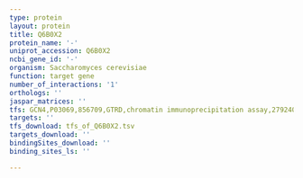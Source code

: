 ```yaml
---
type: protein
layout: protein
title: Q6B0X2
protein_name: '-'
uniprot_accession: Q6B0X2
ncbi_gene_id: '-'
organism: Saccharomyces cerevisiae
function: target gene
number_of_interactions: '1'
orthologs: ''
jaspar_matrices: ''
tfs: GCN4,P03069,856709,GTRD,chromatin immunoprecipitation assay,27924024%5Buid%5D,No
targets: ''
tfs_download: tfs_of_Q6B0X2.tsv
targets_download: ''
bindingSites_download: ''
binding_sites_ls: ''

---
```

